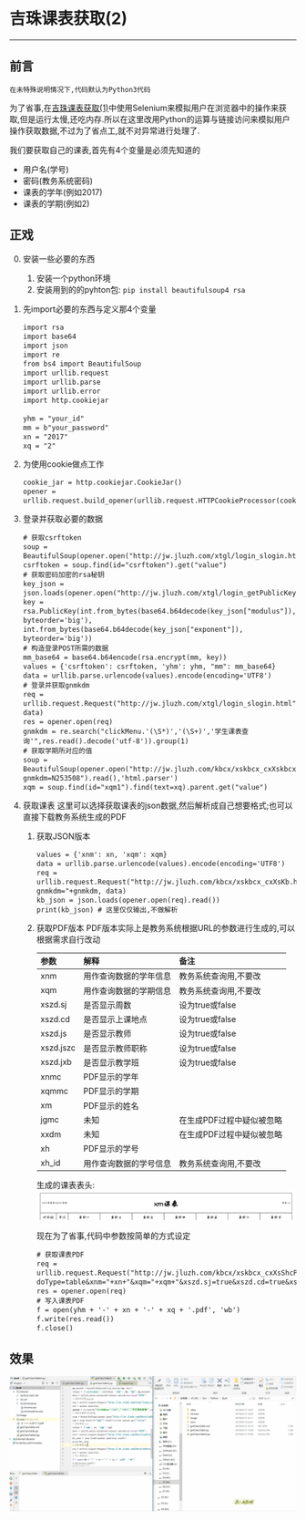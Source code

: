 # 吉珠课表获取(2)

---
## 前言 ##

    在未特殊说明情况下,代码默认为Python3代码

为了省事,在[吉珠课表获取(1)](getClassTable.md)中使用Selenium来模拟用户在浏览器中的操作来获取,但是运行太慢,还吃内存.所以在这里改用Python的运算与链接访问来模拟用户操作获取数据,不过为了省点工,就不对异常进行处理了.

我们要获取自己的课表,首先有4个变量是必须先知道的
 - 用户名(学号)
 - 密码(教务系统密码)
 - 课表的学年(例如2017)
 - 课表的学期(例如2)

## 正戏 ##
0. 安装一些必要的东西
    1. 安装一个python环境
    2. 安装用到的的pyhton包: ```pip install beautifulsoup4 rsa```

1. 先import必要的东西与定义那4个变量
    ```
    import rsa
    import base64
    import json
    import re
    from bs4 import BeautifulSoup
    import urllib.request
    import urllib.parse
    import urllib.error
    import http.cookiejar
    
    yhm = "your_id"
    mm = b"your_password"
    xn = "2017"
    xq = "2"
    ```
    
2. 为使用cookie做点工作
    ```
    cookie_jar = http.cookiejar.CookieJar()
    opener = urllib.request.build_opener(urllib.request.HTTPCookieProcessor(cookie_jar))
    ```
    
3. 登录并获取必要的数据
    ```
    # 获取csrftoken
    soup = BeautifulSoup(opener.open("http://jw.jluzh.com/xtgl/login_slogin.html").read(),'html.parser')
    csrftoken = soup.find(id="csrftoken").get("value")
    # 获取密码加密的rsa秘钥
    key_json = json.loads(opener.open("http://jw.jluzh.com/xtgl/login_getPublicKey.html").read())
    key = rsa.PublicKey(int.from_bytes(base64.b64decode(key_json["modulus"]), byteorder='big'), int.from_bytes(base64.b64decode(key_json["exponent"]), byteorder='big'))
    # 构造登录POST所需的数据
    mm_base64 = base64.b64encode(rsa.encrypt(mm, key))
    values = {'csrftoken': csrftoken, 'yhm': yhm, "mm": mm_base64}
    data = urllib.parse.urlencode(values).encode(encoding='UTF8')
    # 登录并获取gnmkdm
    req = urllib.request.Request("http://jw.jluzh.com/xtgl/login_slogin.html", data)
    res = opener.open(req)
    gnmkdm = re.search("clickMenu.'(\S*)','(\S+)','学生课表查询'",res.read().decode('utf-8')).group(1)
    # 获取学期所对应的值
    soup = BeautifulSoup(opener.open("http://jw.jluzh.com/kbcx/xskbcx_cxXskbcxIndex.html?gnmkdm=N253508").read(),'html.parser')
    xqm = soup.find(id="xqm1").find(text=xq).parent.get("value")
    ```

4. 获取课表
    这里可以选择获取课表的json数据,然后解析成自己想要格式;也可以直接下载教务系统生成的PDF
    1. 获取JSON版本
        ```
        values = {'xnm': xn, 'xqm': xqm}
        data = urllib.parse.urlencode(values).encode(encoding='UTF8')
        req = urllib.request.Request("http://jw.jluzh.com/kbcx/xskbcx_cxXsKb.html?gnmkdm="+gnmkdm, data)
        kb_json = json.loads(opener.open(req).read())
        print(kb_json) # 这里仅仅输出,不做解析
        ```
    2. 获取PDF版本
        PDF版本实际上是教务系统根据URL的参数进行生成的,可以根据需求自行改动

        | 参数      | 解释                   | 备注                      |
        | --------- | ---------------------- | ------------------------- |
		| xnm       | 用作查询数据的学年信息 | 教务系统查询用,不要改     |
        | xqm       | 用作查询数据的学期信息 | 教务系统查询用,不要改     |
        | xszd.sj   | 是否显示周数           | 设为true或false           |
        | xszd.cd   | 是否显示上课地点       | 设为true或false           |
        | xszd.js   | 是否显示教师           | 设为true或false           |
        | xszd.jszc | 是否显示教师职称       | 设为true或false           |
        | xszd.jxb  | 是否显示教学班         | 设为true或false           |
        | xnmc      | PDF显示的学年          | |
        | xqmmc     | PDF显示的学期          | |
        | xm        | PDF显示的姓名          | |
        | jgmc      | 未知                   | 在生成PDF过程中疑似被忽略 |
        | xxdm      | 未知                   | 在生成PDF过程中疑似被忽略 |
        | xh        | PDF显示的学号          | |
        | xh_id     | 用作查询数据的学号信息 | 教务系统查询用,不要改     |
        
        生成的课表表头:
        ![课表表头图片](image/PDFtop.png)
        
        现在为了省事,代码中参数按简单的方式设定
        ```
        # 获取课表PDF
        req = urllib.request.Request("http://jw.jluzh.com/kbcx/xskbcx_cxXsShcPdf.html?doType=table&xnm="+xn+"&xqm="+xqm+"&xszd.sj=true&xszd.cd=true&xszd.js=true&xszd.jszc=false&xszd.jxb=true&xnmc="+xn+"&xqmmc="+xq+"&xm=&jgmc=&xxdm=&xh="+yhm+"&xh_id="+yhm+"&gnmkdm="+gnmkdm)
        res = opener.open(req)
        # 写入课表PDF
        f = open(yhm + '-' + xn + '-' + xq + '.pdf', 'wb')
        f.write(res.read())
        f.close()
        ```
        
## 效果 ##
![效果图像](image/run2.gif)
